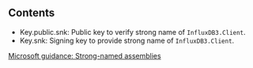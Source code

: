 Contents
--------

- Key.public.snk: Public key to verify strong name of `InfluxDB3.Client`.
- Key.snk: Signing key to provide strong name of `InfluxDB3.Client`.

[Microsoft guidance: Strong-named assemblies](https://msdn.microsoft.com/en-us/library/wd40t7ad(v=vs.110).aspx)
